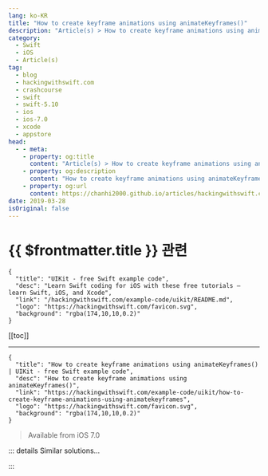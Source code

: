 ```yaml
---
lang: ko-KR
title: "How to create keyframe animations using animateKeyframes()"
description: "Article(s) > How to create keyframe animations using animateKeyframes()"
category:
  - Swift
  - iOS
  - Article(s)
tag: 
  - blog
  - hackingwithswift.com
  - crashcourse
  - swift
  - swift-5.10
  - ios
  - ios-7.0
  - xcode
  - appstore
head:
  - - meta:
    - property: og:title
      content: "Article(s) > How to create keyframe animations using animateKeyframes()"
    - property: og:description
      content: "How to create keyframe animations using animateKeyframes()"
    - property: og:url
      content: https://chanhi2000.github.io/articles/hackingwithswift.com/example-code/uikit/how-to-create-keyframe-animations-using-animatekeyframes.html
date: 2019-03-28
isOriginal: false
---
```


# {{ $frontmatter.title }} 관련

```component VPCard
{
  "title": "UIKit - free Swift example code",
  "desc": "Learn Swift coding for iOS with these free tutorials – learn Swift, iOS, and Xcode",
  "link": "/hackingwithswift.com/example-code/uikit/README.md",
  "logo": "https://hackingwithswift.com/favicon.svg",
  "background": "rgba(174,10,10,0.2)"
}
```

[[toc]]

---

```component VPCard
{
  "title": "How to create keyframe animations using animateKeyframes() | UIKit - free Swift example code",
  "desc": "How to create keyframe animations using animateKeyframes()",
  "link": "https://hackingwithswift.com/example-code/uikit/how-to-create-keyframe-animations-using-animatekeyframes",
  "logo": "https://hackingwithswift.com/favicon.svg",
  "background": "rgba(174,10,10,0.2)"
}
```

> Available from iOS 7.0

<!-- TODO: 작성 -->

<!--
If you need to combine a selection of animations over time the easiest thing to do is create a keyframe animation. This starts with a call to `animateKeyframes()`, then you go ahead and call `addKeyframe()` as many times as you need.

Each keyframe you add has a relative start time and relative duration, so they work independently of the overall timing. You also provide each keyframe with the animation it should perform, again not worrying about the rest of the animation. When it runs, iOS combines them all together, blending one animation seamlessly into the next.

To give you an example, here’s some code that moves and scales an image view around the screen:

```swift
let start = self.imageView.center

UIView.animateKeyframes(withDuration: 5, delay: 0, options: .calculationModeCubic, animations: {
    UIView.addKeyframe(withRelativeStartTime: 0.0, relativeDuration: 0.25) {
        self.imageView.transform = CGAffineTransform(scaleX: 2, y: 2)
    }

    UIView.addKeyframe(withRelativeStartTime: 0.25, relativeDuration: 0.25) {
        self.imageView.center = CGPoint(x: self.view.bounds.midX, y: self.view.bounds.maxY)
    }

    UIView.addKeyframe(withRelativeStartTime: 0.5, relativeDuration: 0.25) {
        self.imageView.center = CGPoint(x: self.view.bounds.width, y: start.y)
    }

    UIView.addKeyframe(withRelativeStartTime: 0.75, relativeDuration: 0.25) {
        self.imageView.center = start
    }
})
```

The `calculationModeCubic` option tells iOS to blend the animations together, so you’ll see the image view overshoot one animation as it curves into the next. You should also try using `calculationModeCubicPaced` instead – in the above code it makes the scaling part run over the entire length of the animation.

-->

::: details Similar solutions…

<!--
/example-code/calayer/how-to-create-keyframe-animations-using-cakeyframeanimation">How to create keyframe animations using CAKeyframeAnimation 
/quick-start/swiftui/how-to-create-custom-text-effects-and-animations">How to create custom text effects and animations 
/quick-start/swiftui/how-to-override-animations-with-transactions">How to override animations with transactions 
/quick-start/swiftui/how-to-create-multi-step-animations-using-phase-animators">How to create multi-step animations using phase animators 
/quick-start/swiftui/how-to-apply-multiple-animations-to-a-view">How to apply multiple animations to a view</a>
-->

:::

